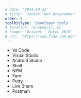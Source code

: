 ```yaml
---
# date: '2014-10-23'
# title: 'Junior .Net programmer'
order: 8
toolkitType: 'Developer tools'
# location: 'Guayaquil, EC'
# range: 'October - March 2015'
# url: 'https://www.fcme.com.ec/'
---
```


- Vs Code
- Visual Studio
- Android Studio
- Shell
- NPM
- Yarn
- Putty
- Live Share
- Postman
